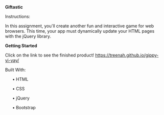 <b>Giftastic</b>

Instructions:

In this assignment, you'll create another fun and interactive game for web browsers. This time, your app must dynamically update your HTML pages with the jQuery library.

<b>Getting Started</b>

Click on the link to see the finished product!
<a href="https://treenah.github.io/gippy-yi-yay/">https://treenah.github.io/gippy-yi-yay/</a>


Built With:
<ul>• HTML</ul>
<ul>• CSS</ul>
<ul>• jQuery</ul>
<ul>• Bootstrap</ul>
